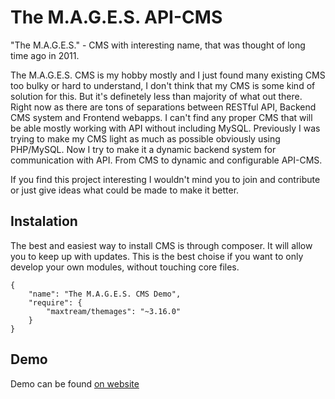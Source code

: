 # The M.A.G.E.S. API-CMS
"The M.A.G.E.S." - CMS with interesting name, that was thought of long time ago in 2011. 

The M.A.G.E.S. CMS is my hobby mostly and I just found many existing CMS too bulky or hard to understand, I don't think that my CMS is some kind of solution for this. But it's definetely less than majority of what out there.
Right now as there are tons of separations between RESTful API, Backend CMS system and Frontend webapps. I can't find any proper CMS that will be able mostly working with API without including MySQL. Previously I was trying to make my CMS light as much as possible obviously using PHP/MySQL.
Now I try to make it a dynamic backend system for communication with API. From CMS to dynamic and configurable API-CMS.

If you find this project interesting I wouldn't mind you to join and contribute or just give ideas what could be made to make it better.

## Instalation
The best and easiest way to install CMS is through composer. It will allow you to keep up with updates. This is the best choise if you want to only develop your own modules, without touching core files.
```
{
    "name": "The M.A.G.E.S. CMS Demo",
    "require": {
        "maxtream/themages": "~3.16.0"
    }
}
```

## Demo
Demo can be found [on website](https://www.themages.net/)